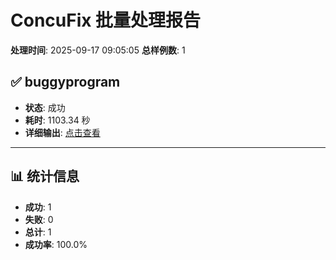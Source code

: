 # ConcuFix 批量处理报告

**处理时间**: 2025-09-17 09:05:05
**总样例数**: 1

## ✅ buggyprogram
- **状态**: 成功
- **耗时**: 1103.34 秒
- **详细输出**: [点击查看](./results/buggyprogram/details.md)

---

## 📊 统计信息
- **成功**: 1
- **失败**: 0
- **总计**: 1
- **成功率**: 100.0%
